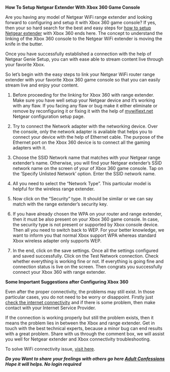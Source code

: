 <b>How To Setup Netgear Extender With Xbox 360 Game Console</b>

Are you having any model of Netgear WiFi range extender and looking forward to configuring and setup it with Xbox 360 game console? If yes, then your so hard search for the best and easy steps for <a href="https://mywifiextlog.net/netgear-extender-setup/" rel="dofollow">how to setup Netgear extender</a> with Xbox 360 ends here. The concept to understand the linking of the Xbox 360 console to the Netgear WiFi extender is moving the knife in the butter.

Once you have successfully established a connection with the help of Netgear Genie Setup, you can with ease able to stream content live through your favorite Xbox.

So let’s begin with the easy steps to link your Netgear WiFi router range extender with your favorite Xbox 360 game console so that you can easily stream live and enjoy your content.

1.  Before proceeding for the linking for Xbox 360 with range extender. Make sure you have well setup your Netgear device and it’s working with any flaw. If you facing any flaw or bug make it either eliminate or remove by reconfiguring it or fixing it with the help of <a href="https://mywifiextlog.net/">mywifiext.net</a> Netgear configuration setup page.

2.  Try to connect the Network adapter with the networking device. Over the console, only the network adapter is available that helps you to connect your device with the help of Ethernet cable. The purpose of the Ethernet port on the Xbox 360 device is to connect all the gaming adapters with it.

3.  Choose the SSID Network name that matches with your Netgear range extender’s name. Otherwise, you will find your Netgear extender’s SSID network name on the screen of your of Xbox 360 game console. Tap on the ‘Specify Unlisted Network’ option. Enter the SSID network name.

4.  All you need to select the “Network Type”. This particular model is helpful for the wireless range extender.

5.  Now click on the “Security” type. It should be similar or we can say match with the range extender’s security key.

6.  If you have already chosen the WPA on your router and range extender, then it must be also present on your Xbox 360 game console. In case, the security type is not present or supported by Xbox console device. Then all you need to switch back to WEP. For your better knowledge, we want to inform you that normal Xbox support WPA whereas standard Xbox wireless adapter only supports WEP.

7.  In the end, click on the save settings. Once all the settings configured and saved successfully. Click on the Test Network connection. Check whether everything is working fine or not. If everything is going fine and connection status is live on the screen. Then congrats you successfully connect your Xbox 360 with range extender.

<b>Some Important Suggestions after Configuring Xbox 360</b>

Even after the proper connectivity, the problems may still exist. In those particular cases, you do not need to be worry or disappoint. Firstly just <a href="https://mywifiextlog.net/wifi-extender-not-connecting-to-internet-troubleshooting-guide/">check the internet connectivity</a> and if there is some problem, then make contact with your Internet Service Provider.

If the connection is working properly but still the problem exists, then it means the problem lies in between the Xbox and range extender. Get in touch with the best technical experts, because a minor bug can end results with a great problem. Share with us through the comment box, we will assist you well for Netgear extender and Xbox connectivity troubleshooting.

To solve WiFi connectivity issue, <a href="https://spalding-labs.com/community/field_trial/w/wiki/657.solved-connectivity-issues-to-mywifiext-net.aspx">visit here</a>.


<b><i>Do you Want to share your feelings with others go here <a href="https://vigyaa.io/anonymous-confessions">Adult Confessions</a> Hope it will helps. No login required</i></b>
